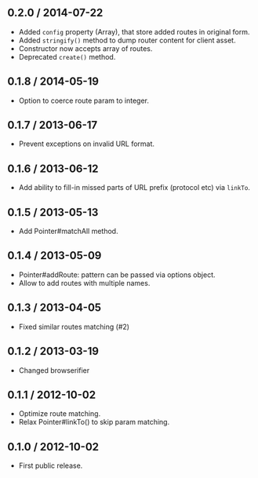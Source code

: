 0.2.0 / 2014-07-22
------------------

- Added `config` property (Array), that store added routes in original form.
- Added `stringify()` method to dump router content for client asset.
- Constructor now accepts array of routes.
- Deprecated `create()` method.


0.1.8 / 2014-05-19
------------------

- Option to coerce route param to integer.


0.1.7 / 2013-06-17
------------------

- Prevent exceptions on invalid URL format.


0.1.6 / 2013-06-12
------------------

- Add ability to fill-in missed parts of URL prefix (protocol etc) via `linkTo`.


0.1.5 / 2013-05-13
------------------

- Add Pointer#matchAll method.


0.1.4 / 2013-05-09
------------------

- Pointer#addRoute: pattern can be passed via options object.
- Allow to add routes with multiple names.


0.1.3 / 2013-04-05
------------------

- Fixed similar routes matching (#2)


0.1.2 / 2013-03-19
------------------

- Changed browserifier


0.1.1 / 2012-10-02
------------------

- Optimize route matching.
- Relax Pointer#linkTo() to skip param matching.


0.1.0 / 2012-10-02
------------------

- First public release.
